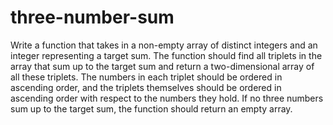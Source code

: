 # three-number-sum

  Write a function that takes in a non-empty array of distinct integers and an
  integer representing a target sum. The function should find all triplets in
  the array that sum up to the target sum and return a two-dimensional array of
  all these triplets. The numbers in each triplet should be ordered in ascending
  order, and the triplets themselves should be ordered in ascending order with
  respect to the numbers they hold. If no three numbers sum up to the target sum, the function should return an
  empty array.
